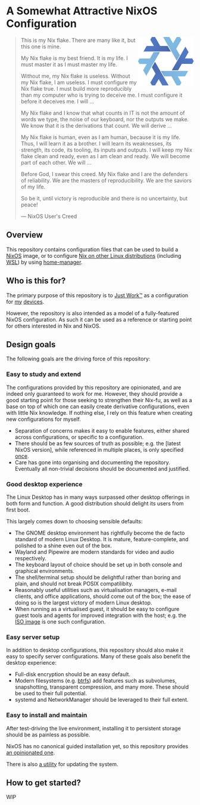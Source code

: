 # A Somewhat Attractive NixOS Configuration

<img src="https://raw.githubusercontent.com/NixOS/nixos-artwork/master/logo/nix-snowflake.svg" align="right" alt="Nix logo" width="150">

> This is my Nix flake. There are many like it, but this one is mine.
>
> My Nix flake is my best friend. It is my life. I must master it as I must master my life.
>
> Without me, my Nix flake is useless. Without my Nix flake, I am useless. I must configure my Nix flake true. I must build more reproducibly than my computer who is trying to deceive me. I must configure it before it deceives me. I will ...
>
> My Nix flake and I know that what counts in IT is not the amount of words we type, the noise of our keyboard, nor the outputs we make. We know that it is the derivations that count. We will derive ...
>
> My Nix flake is human, even as I am human, because it is my life. Thus, I will learn it as a brother. I will learn its weaknesses, its strength, its code, its tooling, its inputs and outputs. I will keep my Nix flake clean and ready, even as I am clean and ready. We will become part of each other. We will ...
>
> Before God, I swear this creed. My Nix flake and I are the defenders of reliability. We are the masters of reproducibility. We are the saviors of my life.
>
> So be it, until victory is reproducible and there is no uncertainty, but peace!
>
> — NixOS User's Creed

## Overview

This repository contains configuration files that can be used to build a [NixOS][nixos] image, or to configure [Nix on other Linux distributions][nix-on-linux] (including [WSL][nix-on-wsl]) by using [home-manager][home-manager].

## Who is this for?

The primary purpose of this repository is to [Just Work™][just-work] as a configuration for [my][ners] [devices][configurations].

However, the repository is also intended as a model of a fully-featured NixOS configuration.
As such it can be used as a reference or starting point for others interested in Nix and NixOS.

## Design goals

The following goals are the driving force of this repository:

### Easy to study and extend

The configurations provided by this repository are opinionated, and are indeed only guaranteed to work for me.
However, they should provide a good starting point for those seeking to strengthen their Nix-fu, as well as a base on top of which one can easily create derivative configurations, even with little Nix knowledge.
If nothing else, I rely on this feature when creating new configurations for myself.
 - Separation of concerns makes it easy to enable features, either shared across configurations, or specific to a configuration.
 - There should be as few sources of truth as possible; e.g. the [latest NixOS version], while referenced in multiple places, is only specified [once][nixos-version-defined].
 - Care has gone into organising and documenting the repository. Eventually all non-trivial decisions should be documented and justified.

### Good desktop experience

The Linux Desktop has in many ways surpassed other desktop offerings in both form and function.
A good distribution should delight its users from first boot.

This largely comes down to choosing sensible defaults:
 - The GNOME desktop environment has rightfully become the de facto standard of modern Linux Desktop. It is mature, feature-complete, and polished to a shine even out of the box.
 - Wayland and Pipewire are modern standards for video and audio respectively.
 - The keyboard layout of choice should be set up in both console and graphical environments.
 - The shell/terminal setup should be delightful rather than boring and plain, and should not break POSIX compatilibity.
 - Reasonably useful utilities such as virtualisation managers, e-mail clients, and office applications, should come out of the box; the ease of doing so is the largest victory of modern Linux desktop.
 - When running as a virtualised guest, it should be easy to configure guest tools and agents for improved integration with the host; e.g. the [ISO image][iso-image] is one such configuration.

### Easy server setup

In addition to desktop configurations, this repository should also make it easy to specify server configurations.
Many of these goals also benefit the desktop experience:
 - Full-disk encryption should be an easy default.
 - Modern filesystems (e.g. [btrfs][btrfs]) add features such as subvolumes, snapshotting, transparent compression, and many more. These should be used to their full potential.
 - systemd and NetworkManager should be leveraged to their full extent.

### Easy to install and maintain

After test-driving the live environment, installing it to persistent storage should be as painless as possible.

NixOS has no canonical guided installation yet, so this repository provides [an opinionated one][installation-wizard].

There is also [a utility][update-wizard] for updating the system.

## How to get started?

WIP

[btrfs]: https://btrfs.wiki.kernel.org
[configurations]: /configurations
[home-manager]: https://github.com/nix-community/home-manager
[installation-wizard]: /overlays/pkgs/nixos-wizard/wizard.sh
[iso-image]: /configurations/iso-image/default.nix
[just-work]: https://youtu.be/CZFKWt3S2Ys
[ners]: https://github.com/ners
[nix-on-linux]: https://nixos.org/download.html#nix-install-linux
[nix-on-wsl]: https://nixos.wiki/wiki/Nix_Installation_Guide#Windows_Subsystem_for_Linux_.28WSL.29
[nixos-version-defined]: /flake.nix#L3
[nixos]: https://nixos.org
[update-wizard]: /overlays/pkgs/nixos-update/nixos-update.sh
